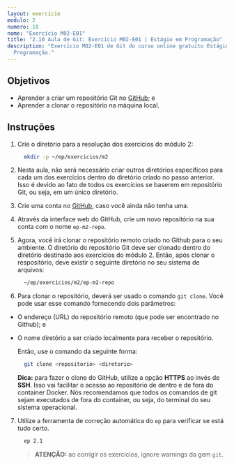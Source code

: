 ```yaml
---
layout: exercicio
modulo: 2
numero: 10
nome: "Exercício M02-E01"
title: "2.10 Aula de Git: Exercício M02-E01 | Estágio em Programação"
description: "Exercício M02-E01 de Git do curso online gratuito Estágio em
  Programação."
---
```


## Objetivos

- Aprender a criar um repositório Git no [GitHub](https://www.github.com); e
- Aprender a clonar o repositório na máquina local.

## Instruções

1. Crie o diretório para a resolução dos exercícios do módulo 2:

    ```bash
      mkdir -p ~/ep/exercicios/m2
    ```

2. Nesta aula, não será necessário criar outros diretórios específicos para cada um dos exercícios
dentro do diretório criado no passo anterior. Isso é devido ao fato de todos os exercícios se
baserem em repositório Git, ou seja, em um único diretório.

3. Crie uma conta no [GitHub](https://www.github.com), caso você ainda não tenha uma.

4. Através da interface web do GitHub, crie um novo repositório na sua conta com o nome
`ep-m2-repo`.

5. Agora, você irá clonar o repositório remoto criado no Github para o seu ambiente. O diretório do
repositório Git deve ser clonado dentro do diretório destinado aos exercícios do módulo 2. Então,
após clonar o respositório, deve existir o seguinte diretório no seu sistema de arquivos:

    ```bash
      ~/ep/exercicios/m2/ep-m2-repo
    ```

6. Para clonar o repositório, deverá ser usado o comando `git clone`. Você pode usar esse comando
fornecendo dois parâmetros:
  - O endereço (URL) do repositório remoto (que pode ser encontrado no Github); e
  - O nome diretório a ser criado localmente para receber o repositório.

    Então, use o comando da seguinte forma:

    ```bash
      git clone <repositorio> <diretorio>
    ```

    **Dica:** para fazer o clone do GitHub, utilize a opção __HTTPS__ ao invés de __SSH__. Isso vai
    facilitar o acesso ao repositório de dentro e de fora do container Docker. Nós recomendamos que
    todos os comandos de git sejam executados de fora do container, ou seja, do terminal do seu
    sistema operacional.

7. Utilize a ferramenta de correção automática do `ep` para verificar se está tudo certo.

    ```bash
      ep 2.1
    ```

    > **ATENÇÃO:** ao corrigir os exercícios, ignore warnings da gem `git`.
